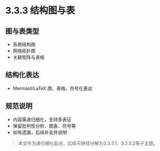 # 3.3.3 结构图与表

## 图与表类型
- 系统结构图
- 网络拓扑图
- 关联矩阵与表格

## 结构化表达
- Mermaid/LaTeX 图、表格、符号化表达

## 规范说明
- 内容需递归细化，支持多表征
- 保留批判性分析、图表、符号等
- 如有遗漏，后续补全并说明

> 本文件为递归细化起点，后续可继续分解为3.3.3.1、3.3.3.2等子主题。 